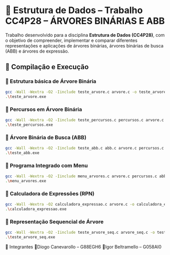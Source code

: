# 🌳 Estrutura de Dados – Trabalho CC4P28 – ÁRVORES BINÁRIAS E ABB

Trabalho desenvolvido para a disciplina **Estrutura de Dados (CC4P28)**, com o objetivo de compreender, implementar e comparar diferentes representações e aplicações de árvores binárias, árvores binárias de busca (ABB) e árvores de expressão.

## 🚀 Compilação e Execução

### 🔹 Estrutura básica de Árvore Binária
```bash
gcc -Wall -Wextra -O2 -Iinclude teste_arvore.c arvore.c -o teste_arvore.exe
.\teste_arvore.exe
```

### 🔹 Percursos em Árvore Binária
```bash
gcc -Wall -Wextra -O2 -Iinclude teste_percursos.c percursos.c arvore.c -o teste_percursos.exe
.\teste_percursos.exe
```

### 🔹 Árvore Binária de Busca (ABB)
```bash
gcc -Wall -Wextra -O2 -Iinclude teste_abb.c abb.c arvore.c percursos.c -o teste_abb.exe
.\teste_abb.exe
```

### 🔹 Programa Integrado com Menu
```bash
gcc -Wall -Wextra -O2 -Iinclude menu_arvores.c arvore.c percursos.c abb.c -o menu_arvores.exe
.\menu_arvores.exe
```

### 🔹 Calculadora de Expressões (RPN)
```bash
gcc -Wall -Wextra -O2 calculadora_expressao.c arvore.c -o calculadora_expressao.exe
.\calculadora_expressao.exe
```

### 🔹 Representação Sequencial de Árvore
```bash
gcc -Wall -Wextra -O2 -Iinclude teste_arvore_seq.c arvore_seq.c -o teste_arvore_seq.exe
.\teste_arvore_seq.exe
```

👥 Integrantes
🔹Diogo Canevarollo – G88EGH6
🔹Igor Beltramello – G058AI0
